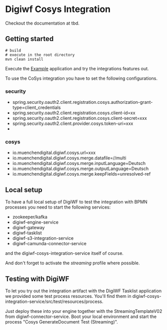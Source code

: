 # Digiwf Cosys Integration

Checkout the documentation at tbd.

## Getting started

```
# build
# execute in the root directory
mvn clean install
```

Execute the [Example](digiwf-cosys-integration-example) application and try the integrations features out.

To use the CoSys integration you have to set the following configurations.

### security

- spring.security.oauth2.client.registration.cosys.authorization-grant-type=client_credentials
- spring.security.oauth2.client.registration.cosys.client-id=xx
- spring.security.oauth2.client.registration.cosys.client-secret=xxx
- spring.security.oauth2.client.provider.cosys.token-uri=xxx
-

### cosys

- io.muenchendigital.digiwf.cosys.url=xxx
- io.muenchendigital.digiwf.cosys.merge.datafile=//multi
- io.muenchendigital.digiwf.cosys.merge.inputLanguage=Deutsch
- io.muenchendigital.digiwf.cosys.merge.outputLanguage=Deutsch
- io.muenchendigital.digiwf.cosys.merge.keepFields=unresolved-ref

## Local setup

To have a full local setup of DigiWF to test the integration with BPMN processes you need to start the following services:
* zookeeper/kafka
* digiwf-engine-service
* digiwf-gateway
* digiwf-tasklist
* digiwf-s3-integration-service
* digiwf-camunda-connector-service

and the digiwf-cosys-integration-service itself of course.

And don't forget to activate the _streaming_ profile where possible.

## Testing with DigiWF

To let you try out the integration artifact with the DigiWF Tasklist application we provided some test process resources. You'll find them in digiwf-cosys-integration-service/src/test/resources/process.

Just deploy these into your engine together with the StreamingTemplateV02 from digiwf-connector-service.
Boot your local environment and start the process "Cosys GenerateDocument Test (Streaming)".

